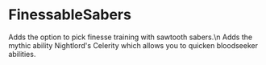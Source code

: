 # FinessableSabers

Adds the option to pick finesse training with sawtooth sabers.\n
Adds the mythic ability Nightlord's Celerity which allows you to quicken bloodseeker abilities.
